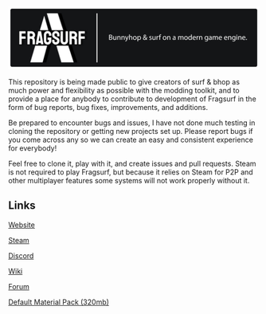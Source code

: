 ![Fragsurf Logo](cover.png)

This repository is being made public to give creators of surf & bhop as much power and flexibility as possible with the modding toolkit, and to provide a place for anybody to contribute to development of Fragsurf in the form of bug reports, bug fixes, improvements, and additions.

Be prepared to encounter bugs and issues, I have not done much testing in cloning the repository or getting new projects set up.  Please report bugs if you come across any so we can create an easy and consistent experience for everybody!

Feel free to clone it, play with it, and create issues and pull requests.  Steam is not required to play Fragsurf, but because it relies on Steam for P2P and other multiplayer features some systems will not work properly without it.

## Links

[Website](https://fragsurf.com)

[Steam](https://store.steampowered.com/app/1033410/Fragsurf/)

[Discord](https://discord.com/invite/P9YPvCa)

[Wiki](https://wiki.fragsurf.com)

[Forum](https://forum.fragsurf.com)

[Default Material Pack (320mb)](http://fragsurf.com/Default%20Material%20Pack.unitypackage)
